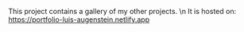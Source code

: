 This project contains a gallery of my other projects. \n
It is hosted on: https://portfolio-luis-augenstein.netlify.app

